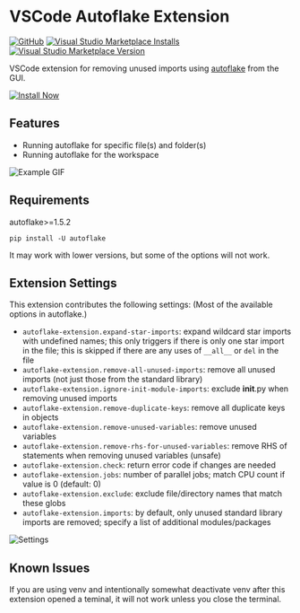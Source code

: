 # VSCode Autoflake Extension

[![GitHub](https://img.shields.io/github/license/34j/vscode-autoflake-extension?logo=github&logoColor=%23181717)](https://github.com/34j/vscode-autoflake-extension)
[![Visual Studio Marketplace Installs](https://img.shields.io/visual-studio-marketplace/i/mikoz.autoflake-extension?logo=visual-studio-code&logoColor=%23007ACC)](https://marketplace.visualstudio.com/items?itemName=mikoz.autoflake-extension)
[![Visual Studio Marketplace Version](https://img.shields.io/visual-studio-marketplace/v/mikoz.autoflake-extension)](https://marketplace.visualstudio.com/items?itemName=mikoz.autoflake-extension)

VSCode extension for removing unused imports using [autoflake](https://github.com/PyCQA/autoflake) from the GUI.

[![Install Now](https://img.shields.io/badge/-Install%20Now-107C10?style=for-the-badge&logo=visualstudiocode)](https://marketplace.visualstudio.com/items?itemName=mikoz.autoflake-extension)

## Features

- Running autoflake for specific file(s) and folder(s)
- Running autoflake for the workspace

![Example GIF](https://raw.githubusercontent.com/34j/vscode-autoflake-extension/main/images/Example.gif)

## Requirements

autoflake>=1.5.2

```shell
pip install -U autoflake
```

It may work with lower versions, but some of the options will not work.

## Extension Settings

This extension contributes the following settings: (Most of the available options in autoflake.)

- `autoflake-extension.expand-star-imports`: expand wildcard star imports with undefined names; this only triggers if there is only one star import in the file; this is skipped if there are any uses of `__all__` or `del` in the file
- `autoflake-extension.remove-all-unused-imports`: remove all unused imports (not just those from the standard library)
- `autoflake-extension.ignore-init-module-imports`: exclude __init__.py when removing unused imports
- `autoflake-extension.remove-duplicate-keys`: remove all duplicate keys in objects
- `autoflake-extension.remove-unused-variables`: remove unused variables
- `autoflake-extension.remove-rhs-for-unused-variables`: remove RHS of statements when removing unused variables (unsafe)
- `autoflake-extension.check`: return error code if changes are needed
- `autoflake-extension.jobs`: number of parallel jobs; match CPU count if value is 0 (default: 0)
- `autoflake-extension.exclude`: exclude file/directory names that match these globs
- `autoflake-extension.imports`: by default, only unused standard library imports are removed; specify a list of additional modules/packages

![Settings](https://raw.githubusercontent.com/34j/vscode-autoflake-extension/main/images/Settings.png)

## Known Issues

If you are using venv and intentionally somewhat deactivate venv after this extension opened a teminal, it will not work unless you close the terminal.
